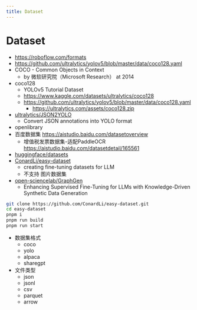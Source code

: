 ```yaml
---
title: Dataset
---
```


# Dataset

- https://roboflow.com/formats
- https://github.com/ultralytics/yolov5/blob/master/data/coco128.yaml
- COCO - Common Objects in Context
  - by 微软研究院（Microsoft Research） at 2014
- coco128
  - YOLOv5 Tutorial Dataset
  - https://www.kaggle.com/datasets/ultralytics/coco128
  - https://github.com/ultralytics/yolov5/blob/master/data/coco128.yaml
    - https://ultralytics.com/assets/coco128.zip
- [ultralytics/JSON2YOLO](https://github.com/ultralytics/JSON2YOLO)
  - Convert JSON annotations into YOLO format
- openlibrary
- 百度数据集 https://aistudio.baidu.com/datasetoverview
  - 增值税发票数据集-适配PaddleOCR https://aistudio.baidu.com/datasetdetail/165561
- [huggingface/datasets](https://huggingface.co/docs/datasets/index)
- [ConardLi/easy-dataset](https://github.com/ConardLi/easy-dataset)
  - creating fine-tuning datasets for LLM
  - 不支持 图片数据集
- [open-sciencelab/GraphGen](https://github.com/open-sciencelab/GraphGen)
  - Enhancing Supervised Fine-Tuning for LLMs with Knowledge-Driven Synthetic Data Generation

```bash
git clone https://github.com/ConardLi/easy-dataset.git
cd easy-dataset
pnpm i
pnpm run build
pnpm run start
```

- 数据集格式
  - coco
  - yolo
  - alpaca
  - sharegpt
- 文件类型
  - json
  - jsonl
  - csv
  - parquet
  - arrow
